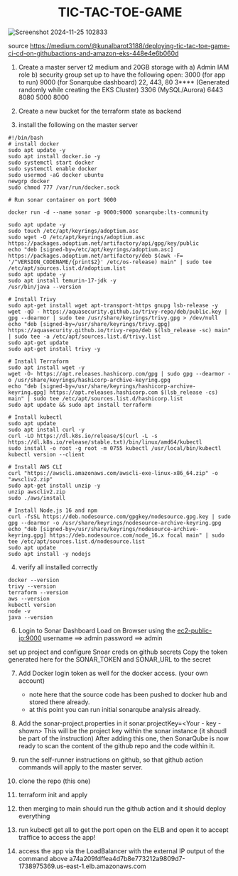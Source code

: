 <h1 align="center">TIC-TAC-TOE-GAME</h1>

![Screenshot 2024-11-25 102833](https://github.com/user-attachments/assets/b7cae5c0-070d-47a0-9ca9-87f812a8dd4d)


source
https://medium.com/@kunalbarot3188/deploying-tic-tac-toe-game-ci-cd-on-githubactions-and-amazon-eks-448e4e6b060d

1) Create a master server t2 medium and 20GB storage with
   a) Admin IAM role
   b) security group set up to have the following open:
     3000 (for app to run)
     9000 (for Sonarqube dashboard)
     22, 443, 80
     3**** (Generated randomly while creating the EKS Cluster)
     3306 (MySQL/Aurora)
     6443
     8080
     5000
     8000

2) Create a new bucket for the terraform state as backend

3) install the following on the master server 
```
#!/bin/bash
# install docker
sudo apt update -y
sudo apt install docker.io -y
sudo systemctl start docker
sudo systemctl enable docker
sudo usermod -aG docker ubuntu
newgrp docker
sudo chmod 777 /var/run/docker.sock

# Run sonar container on port 9000

docker run -d --name sonar -p 9000:9000 sonarqube:lts-community

sudo apt update -y
sudo touch /etc/apt/keyrings/adoptium.asc
sudo wget -O /etc/apt/keyrings/adoptium.asc https://packages.adoptium.net/artifactory/api/gpg/key/public
echo "deb [signed-by=/etc/apt/keyrings/adoptium.asc] https://packages.adoptium.net/artifactory/deb $(awk -F= '/^VERSION_CODENAME/{print$2}' /etc/os-release) main" | sudo tee /etc/apt/sources.list.d/adoptium.list
sudo apt update -y
sudo apt install temurin-17-jdk -y
/usr/bin/java --version

# Install Trivy
sudo apt-get install wget apt-transport-https gnupg lsb-release -y
wget -qO - https://aquasecurity.github.io/trivy-repo/deb/public.key | gpg --dearmor | sudo tee /usr/share/keyrings/trivy.gpg > /dev/null
echo "deb [signed-by=/usr/share/keyrings/trivy.gpg] https://aquasecurity.github.io/trivy-repo/deb $(lsb_release -sc) main" | sudo tee -a /etc/apt/sources.list.d/trivy.list
sudo apt-get update
sudo apt-get install trivy -y

# Install Terraform
sudo apt install wget -y
wget -O- https://apt.releases.hashicorp.com/gpg | sudo gpg --dearmor -o /usr/share/keyrings/hashicorp-archive-keyring.gpg
echo "deb [signed-by=/usr/share/keyrings/hashicorp-archive-keyring.gpg] https://apt.releases.hashicorp.com $(lsb_release -cs) main" | sudo tee /etc/apt/sources.list.d/hashicorp.list
sudo apt update && sudo apt install terraform

# Install kubectl
sudo apt update
sudo apt install curl -y
curl -LO https://dl.k8s.io/release/$(curl -L -s https://dl.k8s.io/release/stable.txt)/bin/linux/amd64/kubectl
sudo install -o root -g root -m 0755 kubectl /usr/local/bin/kubectl
kubectl version --client

# Install AWS CLI 
curl "https://awscli.amazonaws.com/awscli-exe-linux-x86_64.zip" -o "awscliv2.zip"
sudo apt-get install unzip -y
unzip awscliv2.zip
sudo ./aws/install

# Install Node.js 16 and npm
curl -fsSL https://deb.nodesource.com/gpgkey/nodesource.gpg.key | sudo gpg --dearmor -o /usr/share/keyrings/nodesource-archive-keyring.gpg
echo "deb [signed-by=/usr/share/keyrings/nodesource-archive-keyring.gpg] https://deb.nodesource.com/node_16.x focal main" | sudo tee /etc/apt/sources.list.d/nodesource.list
sudo apt update
sudo apt install -y nodejs

```
4) verify all installed correctly

```
docker --version
trivy --version
terraform --version
aws --version
kubectl version
node -v
java --version
```

6) Login to Sonar Dashboard
Load on Browser using the <ec2-public-ip:9000>
username ==> admin
password ==> admin

set up project and configure Snoar creds on github secrets
Copy the token generated here for the SONAR_TOKEN and SONAR_URL to the secret 

7) Add Docker login token as well for the docker access. (your own account)
   - note here that the source code has been pushed to docker hub and stored there already.
   - at this point you can run initial sonarqube analysis already.

8) Add the sonar-project.properties in it
sonar.projectKey=<Your - key - shown>
This will be the project key within the sonar instance (it shoudl be part of the instruction)
After adding this one, then SonarQube is now ready to scan the content of the github repo and the code within it.

9) run the self-runner instructions on github, so that github action commands will apply to the master server.
10) clone the repo (this one)
11) terraform init and apply
12) then merging to main should run the github action and it should deploy everything
13) run kubectl get all to get the port open on the ELB and open it to accept traffice to access the app!
14) access the app via the LoadBalancer with the external IP output of the command above
   a74a209fdffea4d7b8e773212a9809d7-1738975369.us-east-1.elb.amazonaws.com
